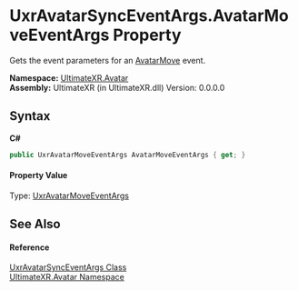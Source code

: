 # UxrAvatarSyncEventArgs.AvatarMoveEventArgs Property 
 

Gets the event parameters for an <a href="T_UltimateXR_Avatar_UxrAvatarSyncEventType">AvatarMove</a> event.

**Namespace:**&nbsp;<a href="N_UltimateXR_Avatar">UltimateXR.Avatar</a><br />**Assembly:**&nbsp;UltimateXR (in UltimateXR.dll) Version: 0.0.0.0

## Syntax

**C#**<br />
``` C#
public UxrAvatarMoveEventArgs AvatarMoveEventArgs { get; }
```


#### Property Value
Type: <a href="T_UltimateXR_Avatar_UxrAvatarMoveEventArgs">UxrAvatarMoveEventArgs</a>

## See Also


#### Reference
<a href="T_UltimateXR_Avatar_UxrAvatarSyncEventArgs">UxrAvatarSyncEventArgs Class</a><br /><a href="N_UltimateXR_Avatar">UltimateXR.Avatar Namespace</a><br />